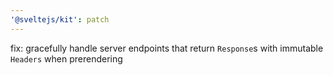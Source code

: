 ```yaml
---
'@sveltejs/kit': patch
---
```


fix: gracefully handle server endpoints that return `Response`s with immutable `Headers` when prerendering
